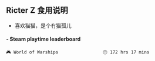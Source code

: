 ## Ricter Z 食用说明
- 喜欢猫猫，是个冇猫孤儿

<!-- steam-box start -->
#### - Steam playtime leaderboard
```text
🎮 World of Warships                 🕘 172 hrs 17 mins
```
<!-- Powered by https://github.com/YouEclipse/steam-box . -->
<!-- steam-box end -->
